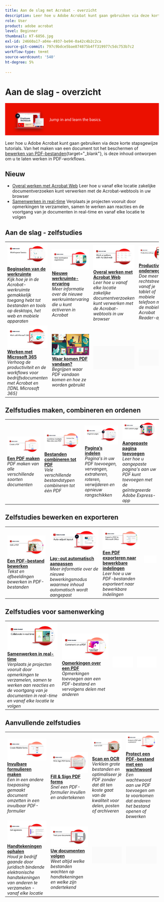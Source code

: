 ```yaml
---
title: Aan de slag met Acrobat - overzicht
description: Leer hoe u Adobe Acrobat kunt gaan gebruiken via deze korte stapsgewijze tutorials (1-2 min)
role: User
product: adobe acrobat
level: Beginner
thumbnail: KT-6856.jpg
exl-id: 24660a17-a04e-4937-be94-0a42c4b2c2ca
source-git-commit: 797c9bdce5bae874875b4ff319977c5dc753b7c2
workflow-type: tm+mt
source-wordcount: '540'
ht-degree: 5%

---
```


# Aan de slag - overzicht

![Aan de slag met Acrobat](../assets/Hero-GettingStarted.png)

Leer hoe u Adobe Acrobat kunt gaan gebruiken via deze korte stapsgewijze tutorials. Van het maken van een document tot het beschermen of [bewerken van PDF-bestanden](https://www.adobe.com/nl/acrobat/online/pdf-editor.html){target="_blank"}, is deze inhoud ontworpen om u te laten werken in PDF-workflows.

## Nieuw

* [Overal werken met Acrobat Web](acrobatweb.md)
Leer hoe u vanaf elke locatie zakelijke documentverzoeken kunt verwerken met de Acrobat-webtools in uw browser
* [Samenwerken in real-time](collaborate.md)
Verplaats je projecten vooruit door opmerkingen te verzamelen, samen te werken aan reacties en de voortgang van je documenten in real-time en vanaf elke locatie te volgen

## Aan de slag - zelfstudies

<table style="table-layout:fixed">
<tr>
  <td>
    <a href="get-to-know-the-acrobat-dc-interface.md">
      <img alt="Beginselen van de werkruimte" src="../assets/Workspace_1280.png" />
    </a>
    <div>
    <a href="get-to-know-the-acrobat-dc-interface.md"><strong>Beginselen van de werkruimte</strong></a>
    </div>
    <em>Kijk hoe je in de Acrobat-werkruimte gemakkelijk toegang hebt tot bestanden en tools op desktops, het web en mobiele apparaten</em>
    <br>
  </td>
  <td>
    <a href="new-workspace.md">
      <img alt="Nieuwe werkruimte-ervaring" src="../assets/NewWorkspace.png" />
    </a>
    <div>
    <a href="new-workspace.md"><strong>Nieuwe werkruimte-ervaring</strong></a>
    </div>
    <em>Meer informatie over de nieuwe werkruimtervaring die u kunt activeren in Acrobat</em>
    <br>
  </td>
  <td>
    <a href="acrobatweb.md">
      <img alt="Overal werken met Acrobat Web" src="../assets/Acrobatweb_1280.png" />
    </a>
    <div>
    <a href="acrobatweb.md"><strong>Overal werken met Acrobat Web</strong></a>
    </div>
    <em>Leer hoe u vanaf elke locatie zakelijke documentverzoeken kunt verwerken met de Acrobat-webtools in uw browser</em>
    <br>
  </td>
  <td>
    <a href="productivity.md">
      <img alt="Productiviteit onderweg" src="../assets/Productivity_1280.png" />
    </a>
    <div>
     <a href="productivity.md"><strong>Productiviteit onderweg</strong></a>
    </div>
    <em>Doe meer rechtstreeks vanaf je tablet of mobiele telefoon met de mobiele Acrobat Reader-app</em>
    <br>
  </td>
</tr>
<tr>
    <td>
      <a href="../integrate/integrate-overview.md#microsoft">
        <img alt="Werken met Microsoft 365" src="../assets/WorkMicrosoft365_1280.png" />
      </a>
      <div>
      <a href="../integrate/integrate-overview.md#microsoft"><strong>Werken met Microsoft 365</strong></a>
      </div>
      <em>Verhoog de productiviteit en de workflows voor bedrijfsdocumenten met Acrobat en [!DNL Microsoft 365]</em>
      <br>
    </td>
    <td>
      <a href="where-do-pdfs-come-from.md">
        <img alt="Waar komen PDF vandaan?" src="../assets/WherePDFs.jpg" />
      </a>
      <div>
      <a href="where-do-pdfs-come-from.md"><strong>Waar komen PDF vandaan?</strong></a>
      </div>
      <em>Begrijpen waar PDF vandaan komen en hoe ze worden gebruikt</em>
      <br>
    </td>
    <td>
    <img alt="Spacer" src="../assets/Grayspacer.png" />
      <div>
      <br>
    </td>
    <td>
    <img alt="Spacer" src="../assets/Grayspacer.png" />
      <div>
      <br>
    </td>
  </tr>
  </table>

## Zelfstudies maken, combineren en ordenen

<table style="table-layout:fixed">
  <tr>
    <td>
      <a href="create-pdf.md">
        <img alt="PDF-bestanden maken" src="../assets/Create.jpg" />
      </a>
      <div>
      <a href="create-pdf.md"><strong>Een PDF maken</strong></a>
      </div>
      <em>PDF maken van alle verschillende soorten documenten</em>
      <br>
    </td>
    <td>
      <a href="combine-to-pdf.md">
        <img alt="Combine Files naar PDF" src="../assets/Combine.jpg" />
      </a>
      <div>
      <a href="combine-to-pdf.md"><strong>Bestanden combineren tot PDF</strong></a>
      </div>
      <em>Vele verschillende bestandstypen combineren tot één PDF</em>
      <br>
    </td>
    <td>
      <a href="organize.md">
        <img alt="Pagina’s indelen" src="../assets/Organize.png" />
      </a>
      <div>
      <a href="organize.md"><strong>Pagina’s indelen</strong></a>
      </div>
      <em>Pagina's in uw PDF toevoegen, vervangen, extraheren, roteren, verwijderen en opnieuw rangschikken</em>
      <br>
    </td>
    <td>
      <a href="add-custom-page.md">
        <img alt="Aangepaste pagina toevoegen" src="../assets/Custompage.png" />
      </a>
      <div>
      <a href="add-custom-page.md"><strong>Aangepaste pagina toevoegen</strong></a>
      </div>
      <em>Leer hoe u aangepaste pagina's aan uw PDF kunt toevoegen met de geïntegreerde Adobe Express-app</em>
      <br>
    </td>
  </tr>
  </table>

## Zelfstudies bewerken en exporteren

<table style="table-layout:fixed">
  <tr>
    <td>
      <a href="edit-pdf.md">
        <img alt="Een PDF-bestand bewerken" src="../assets/Edit.jpg" />
      </a>
      <div>
      <a href="edit-pdf.md"><strong>Een PDF-bestand bewerken</strong></a>
      </div>
      <em>Tekst en afbeeldingen bewerken in PDF-bestanden</em>
      <br>
    </td>
    <td>
      <a href="auto-adjust-layout.md">
        <img alt="Lay-out automatisch aanpassen" src="../assets/Autoadjust.png" />
      </a>
      <div>
      <a href="auto-adjust-layout.md"><strong>Lay-out automatisch aanpassen</strong></a>
      </div>
      <em>Meer informatie over de nieuwe bewerkingsmodus waarmee inhoud automatisch wordt aangepast</em>
      <br>
    </td>
    <td>
      <a href="export-pdf.md">
        <img alt="Een PDF exporteren naar bewerkbare indelingen" src="../assets/Export.jpg" />
      </a>
      <div>
      <a href="export-pdf.md"><strong>Een PDF exporteren naar bewerkbare indelingen</strong></a>
      </div>
      <em>Leer hoe u uw PDF-bestanden exporteert naar bewerkbare indelingen</em>
      <br>
    </td>
    <td>
    <img alt="Spacer" src="../assets/Whitespacer.png" />
      <div>
      <br>
    </td>
  </tr>
  </table>

## Zelfstudies voor samenwerking

<table style="table-layout:fixed">
  <tr>
    <td>
      <a href="collaborate.md">
        <img alt="Samenwerken in real-time" src="../assets/Collaborate_1280.png" />
      </a>
      <div>
      <a href="collaborate.md"><strong>Samenwerken in real-time</strong></a>
      </div>
      <em>Verplaats je projecten vooruit door opmerkingen te verzamelen, samen te werken aan reacties en de voortgang van je documenten in real-time en vanaf elke locatie te volgen</em>
      <br>
    </td>
    <td>
      <a href="comment-on-pdf-files.md">
        <img alt="Opmerkingen over een PDF" src="../assets/Comment.jpg" />
      </a>
      <div>
      <a href="comment-on-pdf-files.md"><strong>Opmerkingen over een PDF</strong></a>
      </div>
      <em>Opmerkingen toevoegen aan een PDF-bestand en vervolgens delen met anderen</em>
      <br>
    </td>
    <td>
    <img alt="Spacer" src="../assets/Whitespacer.png" />
      <div>
      <br>
    </td>
    <td>
    <img alt="Spacer" src="../assets/Whitespacer.png" />
      <div>
      <br>
    </td>
</tr>
</table>

## Aanvullende zelfstudies

<table style="table-layout:fixed">
<tr>
  <td>
    <a href="create-fillable-forms.md">
      <img alt="Invulbare formulieren maken" src="../assets/Form_1280.png" />
    </a>
    <div>
    <a href="create-fillable-forms.md"><strong>Invulbare formulieren maken</strong></a>
    </div>
    <em>Een in een andere toepassing gemaakt document omzetten in een invulbaar PDF-formulier</em>
    <br>
  </td>
  <td>
    <a href="fill-and-sign.md">
      <img alt="Een PDF-formulier invullen en ondertekenen" src="../assets/FillSign_1280.png" />
    </a>
    <div>
    <a href="fill-and-sign.md"><strong>Fill &amp; Sign PDF forms</strong></a>
    </div>
    <em>Snel een PDF-formulier invullen en ondertekenen</em>
    <br>
  </td>
  <td>
    <a href="scan-and-ocr.md">
      <img alt="Scan en OCR" src="../assets/Scan.jpg" />
    </a>
    <div>
    <a href="scan-and-ocr.md"><strong>Scan en OCR</strong></a>
    </div>
    <em>Verklein grote bestanden en optimaliseer je PDF zonder dat dit ten koste gaat van de kwaliteit voor delen, posten of archiveren</em>
    <br>
  </td>
  <td>
    <a href="password-protect.md">
      <img alt="Protect een PDF-bestand met een wachtwoord" src="../assets/Protect.jpg" />
    </a>
    <div>
    <a href="password-protect.md"><strong>Protect een PDF-bestand met een wachtwoord</strong></a>
    </div>
    <em>Een wachtwoord aan uw PDF toevoegen om te voorkomen dat anderen het bestand openen of bewerken</em>
    <br>
  </td>
</tr>
<tr>
  <td>
    <a href="signatures.md">
      <img alt="Handtekeningen ophalen" src="../assets/Signatures_1280.png" />
    </a>
    <div>
    <a href="signatures.md"><strong>Handtekeningen ophalen</strong></a>
    </div>
    <em>Houd je bedrijf gaande door juridisch bindende elektronische handtekeningen van anderen te verzamelen - vanaf elke locatie</em>
    <br>
  </td>
  <td>
    <a href="track.md">
      <img alt="Uw documenten volgen" src="../assets/Track_1280.png" />
    </a>
    <div>
    <a href="track.md"><strong>Uw documenten volgen</strong></a>
    </div>
    <em>Weet altijd welke bestanden wachten op handtekeningen en welke zijn ondertekend</em>
    <br>
  </td>
  <td>
   <img alt="Spacer" src="../assets/Grayspacer.png" />
    <div>
    <br>
  </td>
  <td>
   <img alt="Spacer" src="../assets/Grayspacer.png" />
    <div>
    <br>
  </td>
</tr>
</table>
